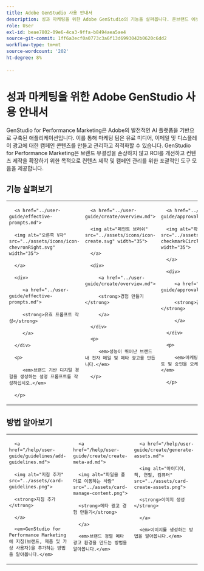 ```yaml
---
title: Adobe GenStudio 사용 안내서
description: 성과 마케팅을 위한 Adobe GenStudio의 기능을 살펴봅니다. 온브랜드 에셋을 만들고, 변형을 생성하고, 경험을 최적화하는 방법을 알아봅니다.
role: User
exl-id: beae7802-09e6-4ca3-9ffa-b8494aea5ae4
source-git-commit: 1ff6a3ecf0a0773c3a6f13d6993042b0620c6dd2
workflow-type: tm+mt
source-wordcount: '202'
ht-degree: 8%

---
```


# 성과 마케팅을 위한 Adobe GenStudio 사용 안내서

GenStudio for Performance Marketing은 Adobe의 발전적인 AI 플랫폼을 기반으로 구축된 애플리케이션입니다. 이를 통해 마케팅 팀은 유료 미디어, 이메일 및 디스플레이 광고에 대한 캠페인 콘텐츠를 만들고 관리하고 최적화할 수 있습니다. GenStudio for Performance Marketing은 브랜드 무결성을 손상하지 않고 ROI를 개선하고 컨텐츠 제작을 확장하기 위한 목적으로 컨텐츠 제작 및 캠페인 관리를 위한 포괄적인 도구 모음을 제공합니다.

## 기능 살펴보기

<table style="table-layout:fixed">

<tr style="border: 0;">

   <td valign="top">

      <a href="../user-guide/effective-prompts.md">

      <img alt="오른쪽 V자" src="../assets/icons/icon-chevronRight.svg" width="35">

      </a>

      <div>

         <a href="../user-guide/effective-prompts.md">

         <strong>유효 프롬프트 작성</strong>

         </a>

      </div>

      <p>

         <em>브랜드 기반 디지털 경험을 생성하는 설명 프롬프트를 작성하십시오.</em>

      </p>

   </td>

   <td valign="top">

      <a href="../user-guide/create/overview.md">

      <img alt="페인트 브러쉬" src="../assets/icons/icon-create.svg" width="35">

      </a>

      <div>

         <a href="../user-guide/create/overview.md">

         <strong>경험 만들기</strong>

         </a>

      </div>

      <p>

         <em>성능이 뛰어난 브랜드 내 전자 메일 및 메타 광고를 만듭니다.</em>

      </p>

   </td>

   <td valign="top">

      <a href="../user-guide/approvals/overview.md">

      <img alt="확인 표시" src="../assets/icons/icon-checkmarkCircle.svg" width="35">

      </a>

      <div>

         <a href="../user-guide/approvals/overview.md">

         <strong>검토 및 승인</strong>

         </a>

      </div>

      <p>

         <em>마케팅 자산의 간소화된 검토 및 승인을 오케스트레이션합니다.</em>

      </p>

   </td>

   <td valign="top">

      <a href="../user-guide/content/overview.md">

      <img alt="격자" src="../assets/icons/icon-images.svg" width="35">

      </a>

      <div>

         <a href="../user-guide/content/overview.md">

         <strong>콘텐츠 관리</strong>

         </a>

      </div>

      <p>

         <em>브랜드 지침을 유지하면서 콘텐츠를 찾고, 관리하고, 용도를 변경합니다.</em>

      </p>

   </td>

   <td valign="top">

      <a href="../user-guide/insights/overview.md">

      <img alt="차트" src="../assets/icons/icon-dataAnalytics.svg" width="35">

      </a>

      <div>

         <a href="../user-guide/insights/overview.md">

         <strong>인사이트 보기</strong>

         </a>

      </div>

      <p>

         <em>유료 미디어 채널의 콘텐츠 효과를 분석합니다.</em>

      </p>

   </td>

</tr>

</table>

## 방법 알아보기

<table style="table-layout:fixed">

<td valign="top">

   <div>

      <a href="/help/user-guide/guidelines/add-guidelines.md">

      <img alt="지침 추가" src="../assets/card-guidelines.png">

      <strong>지침 추가</strong>

      </a>

   </div>

   <p>

      <em>GenStudio for Performance Marketing에 지침(브랜드, 제품 및 가상 사용자)을 추가하는 방법을 알아봅니다.</em>

   </p>

</td>

<td valign="top">

   <div>

      <a href="/help/user-guide/create/create-meta-ad.md">

      <img alt="파일을 폴더로 이동하는 사람" src="../assets/card-manage-content.png">

      <strong>메타 광고 경험 만들기</strong>

      </a>

   </div>

   <p>

      <em>브랜드 정렬 메타 광고 환경을 만드는 방법을 알아봅니다.</em>

   </p>

</td>

<td valign="top">

   <div>

      <a href="/help/user-guide/create/generate-assets.md">

      <img alt="아이디어, 책, 연필, 컴퓨터" src="../assets/card-create-assets.png">

      <strong>이미지 생성</strong>

      </a>

   </div>

   <p>

      <em>이미지를 생성하는 방법을 알아봅니다.</em>

   </p>

</td>

</table>
